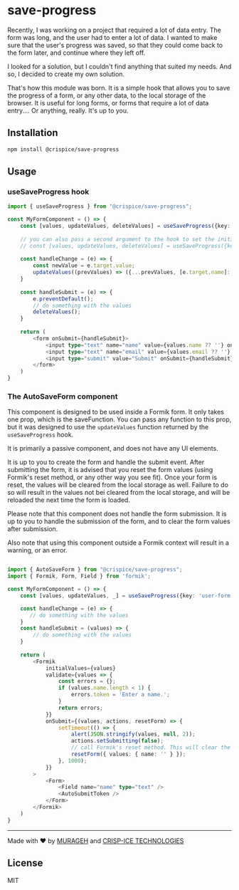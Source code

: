 # save-progress

Recently, I was working on a project that required a lot of data entry. 
The form was long, and the user had to enter a lot of data. 
I wanted to make sure that the user's progress was saved, so that they could come back to the form later, 
and continue where they left off.

I looked for a solution, but I couldn't find anything that suited my needs. And so, I decided to create my own solution. 

That's how this module was born. It is a simple hook that allows you to save 
the progress of a form, or any other data, to the local storage of the browser. It is useful for long forms, or forms that require a lot of data entry.... Or anything, really. It's up to you.

## Installation

```bash
npm install @crispice/save-progress
```

## Usage

### useSaveProgress hook

```typescript jsx
import { useSaveProgress } from "@crispice/save-progress";

const MyFormComponent = () => {
    const [values, updateValues, deleteValues] = useSaveProgress({key: 'user-form'}); 
    
    // you can also pass a second argument to the hook to set the initial values
    // const [values, updateValues, deleteValues] = useSaveProgress({key: 'user-form', initialValues: {name: '', email: ''}});
    
    const handleChange = (e) => {
        const newValue = e.target.value;
        updateValues((prevValues) => ({...prevValues, [e.target.name]: newValue}));
    }
    
    const handleSubmit = (e) => {
        e.preventDefault();
        // do something with the values
        deleteValues();
    }
    
    return (
        <form onSubmit={handleSubmit}>
            <input type="text" name="name" value={values.name ?? ''} onChange={handleChange} />
            <input type="text" name="email" value={values.email ?? ''} onChange={handleChange} />
            <input type="submit" value="Submit" onSubmit={handleSubmit} />
        </form>
    )
}

```

### The AutoSaveForm component

This component is designed to be used inside a Formik form. It only takes one prop, which is the saveFunction. You can pass any function to this prop, but it was designed to use the `updateValues` function returned by the `useSaveProgress` hook.

It is primarily a passive component, and does not have any UI elements.

It is up to you to create the form and handle the submit event. After submitting the form, it is advised that you reset the form values (using Formik's reset method, or any other way you see fit).
Once your form is reset, the values will be cleared from the local storage as well. Failure to do so will result in the values not bei cleared from the local storage, and will be reloaded the next time the form is loaded.

Please note that this component does not handle the form submission. It is up to you to handle the submission of the form, and to clear the form values after submission.

Also note that using this component outside a Formik context will result in a warning, or an error.

```typescript jsx

import { AutoSaveForm } from "@crispice/save-progress";
import { Formik, Form, Field } from 'formik';

const MyFormComponent = () => {
    const [values, updateValues, _] = useSaveProgress({key: 'user-form', initialValues: {name: ''}});

    const handleChange = (e) => {
       // do something with the values
    }
    const handleSubmit = (values) => {
        // do something with the values
    }
    
    return (
        <Formik
            initialValues={values}
            validate={values => {
                const errors = {};
                if (values.name.length < 1) {
                    errors.token = 'Enter a name.';
                }
                return errors;
            }}
            onSubmit={(values, actions, resetForm) => {
                setTimeout(() => {
                    alert(JSON.stringify(values, null, 2));
                    actions.setSubmitting(false);
                    // call Formik's reset method. This will clear the form values, and will also clear the values from the local storage.
                    resetForm({ values: { name: '' } });
                }, 1000);
            }}
        >
            <Form>
                <Field name="name" type="text" />
                <AutoSubmitToken />
            </Form>
        </Formik>
    )
}

```

---
Made with ❤️ by [MURAGEH](https://github.com/murageh) and [CRISP-ICE TECHNOLOGIES](https://crispice.netlify.app)

## License

MIT
